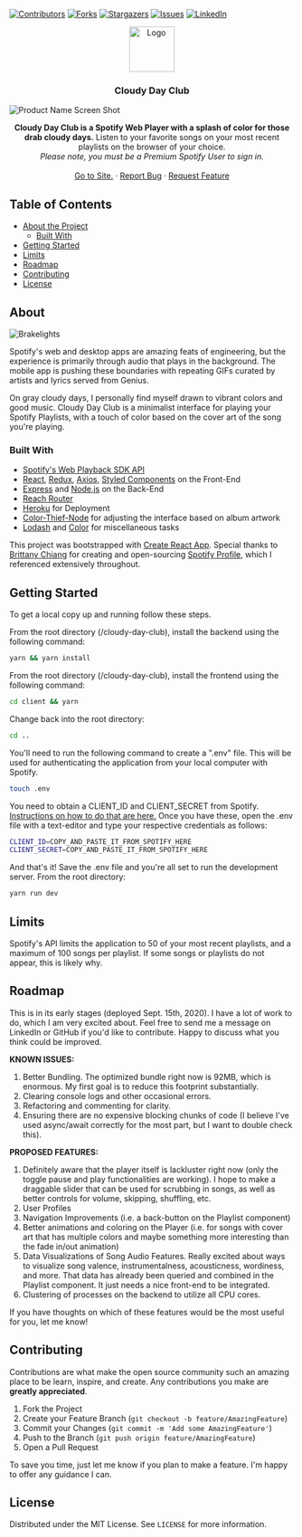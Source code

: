 [![Contributors][contributors-shield]][contributors-url]
[![Forks][forks-shield]][forks-url]
[![Stargazers][stars-shield]][stars-url]
[![Issues][issues-shield]][issues-url]
[![LinkedIn][linkedin-shield]][linkedin-url]

<p align="center">
  <img src="https://emojipedia-us.s3.dualstack.us-west-1.amazonaws.com/thumbs/240/apple/237/cloud_2601.png" alt="Logo" width="80" height="80">
  <h3 align="center">Cloudy Day Club</h3>


![Product Name Screen Shot][product-screenshot]

  <p align="center">
	<b>Cloudy Day Club is a Spotify Web Player with a splash of color for those drab cloudy days.</b> Listen to your favorite songs on your most recent playlists on the browser of your choice. 
    <br /><i>Please note, you must be a Premium Spotify User to sign in.</i>
    <br />
    <br />
    <a href="https://cloudy-day-club.herokuapp.com/">Go to Site.</a>
    ·
    <a href="https://github.com/aditdamodaran/cloudy-day-club/issues">Report Bug</a>
    ·
    <a href="https://github.com/aditdamodaran/cloudy-day-club/issues">Request Feature</a>
  </p>



## Table of Contents

* [About the Project](#about-the-project)
  * [Built With](#built-with)
* [Getting Started](#getting-started)
* [Limits](#limits)
* [Roadmap](#roadmap)
* [Contributing](#contributing)
* [License](#license)



## About

![Brakelights][product-screenshot-2]

Spotify's web and desktop apps are amazing feats of engineering, but the experience is primarily through audio that plays in the background. The mobile app is pushing these boundaries with repeating GIFs curated by artists and lyrics served from Genius. 

On gray cloudy days, I personally find myself drawn to vibrant colors and good music. Cloudy Day Club is a minimalist interface for playing your Spotify Playlists, with a touch of color based on the cover art of the song you're playing.



### Built With

* [Spotify's Web Playback SDK API](https://developer.spotify.com/documentation/web-playback-sdk/quick-start/)
* [React](https://reactjs.org/), [Redux](https://redux.js.org/), [Axios](https://www.axios.com/), [Styled Components](https://styled-components.com/docs/api) on the Front-End
* [Express](https://expressjs.com/) and [Node.js](https://nodejs.org/en/) on the Back-End
* [Reach Router](https://reach.tech/router/)
* [Heroku](https://www.heroku.com/) for Deployment
* [Color-Thief-Node](https://www.npmjs.com/package/color-thief-node) for adjusting the interface based on album artwork
* [Lodash](https://lodash.com/) and [Color](https://www.npmjs.com/package/color) for miscellaneous tasks

This project was bootstrapped with [Create React App](https://github.com/facebook/create-react-app). Special thanks to [Brittany Chiang](https://brittanychiang.com/) for creating and open-sourcing [Spotify Profile](https://github.com/bchiang7/spotify-profile), which I referenced extensively throughout. 



## Getting Started

To get a local copy up and running follow these steps.

From the root directory (/cloudy-day-club), install the backend using the following command:

```sh
yarn && yarn install
```

From the root directory (/cloudy-day-club), install the frontend using the following command:

```sh
cd client && yarn
```

Change back into the root directory:

```sh
cd ..
```

You'll need to run the following command to create a ".env" file. This will be used for authenticating the application from your local computer with Spotify. 

```sh
touch .env
```

You need to obtain a CLIENT_ID and CLIENT_SECRET from Spotify. [Instructions  on how to do that are here.](https://developer.spotify.com/documentation/general/guides/app-settings/) Once you have these, open the .env file with a text-editor and type your respective credentials as follows:

```sh
CLIENT_ID=COPY_AND_PASTE_IT_FROM_SPOTIFY_HERE
CLIENT_SECRET=COPY_AND_PASTE_IT_FROM_SPOTIFY_HERE
```

And that's it! Save the .env file and you're all set to run the development server. From the root directory:

```sh
yarn run dev
```



## Limits

Spotify's API limits the application to 50 of your most recent playlists, and a maximum of 100 songs per playlist. If some songs or playlists do not appear, this is likely why.



## Roadmap

This is in its early stages (deployed Sept. 15th, 2020). I have a lot of work to do, which I am very excited about. Feel free to send me a message on LinkedIn or GitHub if you'd like to contribute. Happy to discuss what you think could be improved.

**KNOWN ISSUES:**

1. Better Bundling. The optimized bundle right now is 92MB, which is enormous. My first goal is to reduce this footprint substantially.
2. Clearing console logs and other occasional errors.
3. Refactoring and commenting for clarity.
4. Ensuring there are no expensive blocking chunks of code (I believe I've used async/await correctly for the most part, but I want to double check this).

**PROPOSED FEATURES:**

1. Definitely aware that the player itself is lackluster right now (only the toggle pause and play functionalities are working). I hope to make a draggable slider that can be used for scrubbing in songs, as well as better controls for volume, skipping, shuffling, etc.
2. User Profiles
3. Navigation Improvements (i.e. a back-button on the Playlist component)
4. Better animations and coloring on the Player (i.e. for songs with cover art that has multiple colors and maybe something more interesting than the fade in/out animation)
5. Data Visualizations of Song Audio Features. Really excited about ways to visualize song valence, instrumentalness, acousticness, wordiness, and more. That data has already been queried and combined in the Playlist component. It just needs a nice front-end to be integrated.
6. Clustering of processes on the backend to utilize all CPU cores.

If you have thoughts on which of these features would be the most useful for you, let me know!



## Contributing

Contributions are what make the open source community such an amazing place to be learn, inspire, and create. Any contributions you make are **greatly appreciated**.

1. Fork the Project
2. Create your Feature Branch (`git checkout -b feature/AmazingFeature`)
3. Commit your Changes (`git commit -m 'Add some AmazingFeature'`)
4. Push to the Branch (`git push origin feature/AmazingFeature`)
5. Open a Pull Request

To save you time, just let me know if you plan to make a feature. I'm happy to offer any guidance I can.



## License

Distributed under the MIT License. See `LICENSE` for more information.



[contributors-shield]: https://img.shields.io/github/contributors/aditdamodaran/cloudy-day-club.svg?style=flat-square
[contributors-url]: https://github.com/aditdamodaran/cloudy-day-club/graphs/contributors
[forks-shield]: https://img.shields.io/github/forks/aditdamodaran/cloudy-day-club.svg?style=flat-square
[forks-url]: https://github.com/aditdamodaran/cloudy-day-club/network/members
[stars-shield]: https://img.shields.io/github/stars/aditdamodaran/cloudy-day-club?style=flat-square
[stars-url]: https://github.com/aditdamodaran/cloudy-day-club/stargazers
[issues-shield]: https://img.shields.io/github/issues/aditdamodaran/cloudy-day-club?style=flat-square
[issues-url]: https://github.com/aditdamodaran/cloudy-day-club/issues
[linkedin-shield]: https://img.shields.io/badge/-LinkedIn-black.svg?style=flat-square&logo=linkedin&colorB=555
[linkedin-url]: https://www.linkedin.com/in/adit-damodaran-1a0245108
[product-screenshot]: https://lh3.googleusercontent.com/pw/ACtC-3dwF1aZWcrhbQ9ZSRITYOi4tOFgVdOI_4OPRD4wyeci6w0ypinsbXs1zsTzFQ92MdWF1Ajqu9S5AxbPnKhDrZdvqHoQx0upBw_3CyURCPee-FPfMd0nWas-wAGwD3fuKYX7s_jirbLZKmkOLHgvl-Ie=w2624-h1640-no?authuser=0
[product-screenshot-2]: https://lh3.googleusercontent.com/pw/ACtC-3d1roQRqgzJdE5iz2r8SERllsKbI_ucjeptJnQanOHqgrT7b-xOLOGqEncn13GDXRp6iZEepxvhz1W32NsuZv0T4uyC0Zp_-7poWpuwHj5RJjRbdc11wP08ZDHu1L3R0fWhFOwTmG_m8wTeHWuz37cb=w2624-h1640-no?authuser=0

